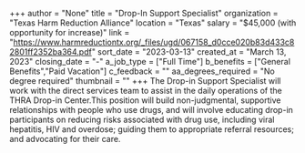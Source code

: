 +++
author = "None"
title = "Drop-In Support Specialist"
organization = "Texas Harm Reduction Alliance"
location = "Texas"
salary = "$45,000 (with opportunity for increase)"
link = "https://www.harmreductiontx.org/_files/ugd/067158_d0cce020b83d433c82801ff2352ba364.pdf"
sort_date = "2023-03-13"
created_at = "March 13, 2023"
closing_date = "-"
a_job_type = ["Full Time"]
b_benefits = ["General Benefits","Paid Vacation"]
c_feedback = ""
aa_degrees_required = "No degree required"
thumbnail = ""
+++
The Drop-in Support Specialist will work with the direct services team to assist in the daily operations of the THRA Drop-in Center.This position will build non-judgmental, supportive relationships with people who use drugs, and will involve educating drop-in participants on reducing risks associated with drug use, including viral hepatitis, HIV and overdose; guiding them to appropriate referral resources; and advocating for their care.